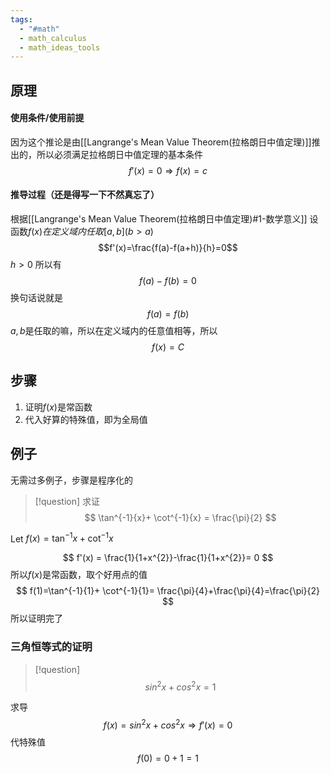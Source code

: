 ```yaml
---
tags:
  - "#math"
  - math_calculus
  - math_ideas_tools
---
```

## 原理
#### 使用条件/使用前提
因为这个推论是由[[Langrange's Mean Value Theorem(拉格朗日中值定理)]]推出的，所以必须满足拉格朗日中值定理的基本条件
$$
f'(x)=0 
\Rightarrow f(x)=c
$$
#### 推导过程（还是得写一下不然真忘了）
根据[[Langrange's Mean Value Theorem(拉格朗日中值定理)#1-数学意义]]
设函数$f(x) 在定义域内任取[a,b](b>a)$
$$f'(x)=\frac{f(a)-f(a+h)}{h}=0$$
$h>0$
所以有
$$
f(a)-f(b)=0
$$
换句话说就是
$$
f(a)=f(b)
$$
$a,b$是任取的嘛，所以在定义域内的任意值相等，所以
$$
f(x)=C
$$


## 步骤
1. 证明$f(x)$是常函数
2. 代入好算的特殊值，即为全局值

## 例子

无需过多例子，步骤是程序化的

> [!question] 求证
> $$
> \tan^{-1}{x}+ \cot^{-1}{x} = \frac{\pi}{2}
> $$

Let $f(x)=\tan^{-1}{x}+ \cot^{-1}{x}$ 

$$
f'(x) = \frac{1}{1+x^{2}}-\frac{1}{1+x^{2}}= 0 
$$
所以$f(x)$是常函数，取个好用点的值
$$
f(1)=\tan^{-1}{1}+ \cot^{-1}{1}= \frac{\pi}{4}+\frac{\pi}{4}=\frac{\pi}{2}
$$
所以证明完了

### 三角恒等式的证明

> [!question] 
> $$
> sin^{2}{x}+cos^{2}{x}=1
> $$

求导
$$
f(x)=sin^{2}{x}+cos^{2}{x}
\Rightarrow f'(x)=0
$$
代特殊值
$$
f(0)=0+1=1
$$
